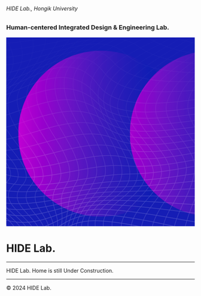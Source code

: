 ###### HIDE Lab., Hongik University
### Human-centered Integrated Design & Engineering Lab.


![](https://github.com/HIDE-Lab-Hongik/.github/blob/main/assets/images/240307-HIDE-Lab-logo.png)
# HIDE Lab.


---
HIDE Lab. Home is still Under Construction.

---
© 2024 HIDE Lab.
